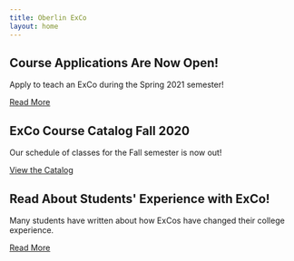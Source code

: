 ```yaml
---
title: Oberlin ExCo
layout: home
---
```


## Course Applications Are Now Open!

Apply to teach an ExCo during the Spring 2021 semester!

<a href="/apply/apply" class="primary-btn about-btn">Read More</a>

## ExCo Course Catalog Fall 2020

Our schedule of classes for the Fall semester is now out!

<a href="/catalog" class="primary-btn about-btn">View the Catalog</a>

## Read About Students' Experience with ExCo!

Many students have written about how ExCos have changed their college experience.

<a href="/resources/readmore" class="primary-btn about-btn">Read More</a>
